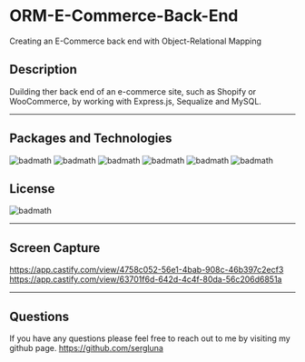 # ORM-E-Commerce-Back-End
Creating an E-Commerce back end with Object-Relational Mapping

## Description
Duilding ther back end of an e-commerce site, such as Shopify or WooCommerce, by working with Express.js, Sequalize and MySQL.

---

## Packages and Technologies

![badmath](https://img.shields.io/badge/Language-JavaScript-blue)
![badmath](https://img.shields.io/badge/Registry-npm-ff69b4)
![badmath](https://img.shields.io/badge/SQL-MySQL-brightgreen)
![badmath](https://img.shields.io/badge/ORM-Sequelize-blueviolet)
![badmath](https://img.shields.io/badge/Enviorment-Node.js-success)
![badmath](https://img.shields.io/badge/Framework-Express.js-red)


## License
![badmath](https://img.shields.io/badge/License-MIT-red)

---
## Screen Capture
https://app.castify.com/view/4758c052-56e1-4bab-908c-46b397c2ecf3
https://app.castify.com/view/63701f6d-642d-4c4f-80da-56c206d6851a

---

## Questions

If you have any questions please feel free to reach out to me by visiting my github page.
https://github.com/sergluna

